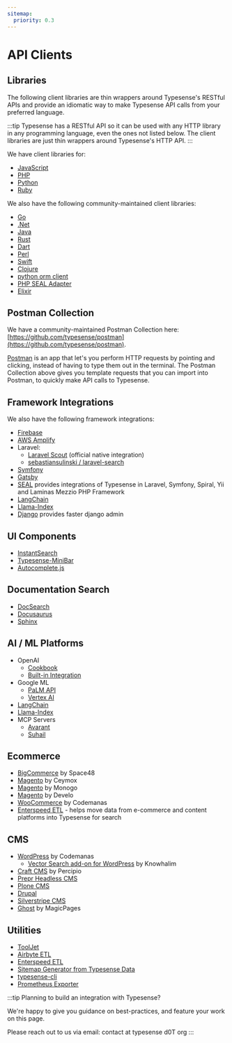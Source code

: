 ```yaml
---
sitemap:
  priority: 0.3
---
```


# API Clients

## Libraries

The following client libraries are thin wrappers around Typesense's RESTful APIs and provide an idiomatic way to make Typesense API calls from your preferred language.

:::tip
Typesense has a RESTful API so it can be used with any HTTP library in any programming language, even the ones not listed below. The client libraries are just thin wrappers around Typesense's HTTP API.
:::

We have client libraries for:

- [JavaScript](https://github.com/typesense/typesense-js)
- [PHP](https://github.com/typesense/typesense-php)
- [Python](https://github.com/typesense/typesense-python)
- [Ruby](https://github.com/typesense/typesense-ruby)

We also have the following community-maintained client libraries:

- [Go](https://github.com/typesense/typesense-go)
- [.Net](https://github.com/DAXGRID/typesense-dotnet)
- [Java](https://github.com/typesense/typesense-java)
- [Rust](https://github.com/typesense/typesense-rust)
- [Dart](https://github.com/typesense/typesense-dart)
- [Perl](https://github.com/Ovid/Search-Typesense)
- [Swift](https://github.com/typesense/typesense-swift)
- [Clojure](https://github.com/runeanielsen/typesense-clj)
- [python orm client](https://github.com/RedSnail/typesense_orm)
- [PHP SEAL Adapter](https://github.com/schranz-search/seal-typesense-adapter)
- [Elixir](https://github.com/jaeyson/ex_typesense)

<Tabs :tabs="['JavaScript','PHP','Python','Ruby','Dart', 'Java', 'Go','Swift']">
  <template v-slot:JavaScript>

```js
// npm install typesense @babel/runtime

// Browser
<script src="dist/typesense.min.js"></script>
```

  </template>

  <template v-slot:PHP>

```shell
composer require php-http/curl-client typesense/typesense-php
```

  </template>
  <template v-slot:Python>

```shell
pip install typesense
```

  </template>
  <template v-slot:Ruby>

```shell
gem install typesense
```

  </template>
  <template v-slot:Dart>

```dart
// With Dart:
//  $ dart pub add typesense

// With Flutter:
//  $ flutter pub add typesense

// This will add a line like this to your package's pubspec.yaml:
// dependencies:
//   typesense: ^0.3.0

// Now in your Dart code, you can use:

import 'package:typesense/typesense.dart';
```

  </template>
  <template v-slot:Java>

```java
// Download the JAR file from the releases section in the typesense-java repository.
// (https://github.com/typesense/typesense-java/releases)
// And the import it them to your project

import org.typesense.api.*;
import org.typesense.models.*;
import org.typesense.resources.*;
```

  </template>
  <template v-slot:Go>

```go
// $ go get github.com/typesense/typesense-go/v3/typesense

import (
  "github.com/typesense/typesense-go/v3/typesense"
  "github.com/typesense/typesense-go/v3/typesense/api"
  "github.com/typesense/typesense-go/v3/typesense/api/pointer"
)
```

  </template>
  <template v-slot:Swift>

```swift
// For an iOS app, add typesense-swift as a framework dependency:
// Target -> General -> Frameworks, Libraries, and Embedded Content -> "+" -> Add Package Dependency -> typesense-swift

//For swift packages, add typesense-swift to the dependencies array in Package.swift:
...
dependencies: [
           .package(url: "https://github.com/typesense/typesense-swift", .upToNextMajor(from: "0.1.0"),
],
...
```

  </template>
</Tabs>

## Postman Collection

We have a community-maintained Postman Collection here: [https://github.com/typesense/postman](https://github.com/typesense/postman).

[Postman](https://www.postman.com/downloads/) is an app that let's you perform HTTP requests by pointing and clicking, instead of having to type them out in the terminal.
The Postman Collection above gives you template requests that you can import into Postman, to quickly make API calls to Typesense.

## Framework Integrations

We also have the following framework integrations:

- [Firebase](https://github.com/typesense/firestore-typesense-search)
- [AWS Amplify](https://github.com/olliethedev/amplify-graphql-typesense-transformer)
- Laravel:
  - [Laravel Scout](https://laravel.com/docs/11.x/scout#typesense) (official native integration)
  - [sebastiansulinski / laravel-search](https://github.com/sebastiansulinski/laravel-search)
- [Symfony](https://github.com/acseo/TypesenseBundle)
- [Gatsby](https://www.gatsbyjs.com/plugins/gatsby-plugin-typesense/)
- [SEAL](https://github.com/schranz-search/schranz-search) provides integrations of Typesense in Laravel, Symfony, Spiral, Yii and Laminas Mezzio PHP Framework
- [LangChain](https://python.langchain.com/docs/integrations/vectorstores/typesense)
- [Llama-Index](https://github.com/run-llama/llama_index/blob/main/docs/docs/examples/vector_stores/TypesenseDemo.ipynb)
- [Django](https://github.com/Siege-Software/django-typesense) provides faster django admin

## UI Components

- [InstantSearch](https://github.com/typesense/typesense-instantsearch-adapter)
- [Typesense-MiniBar](https://github.com/jquery/typesense-minibar)
- [Autocomplete.js](/guide/reference-implementations/typesense-autocomplete-js.md)

## Documentation Search

- [DocSearch](/guide/docsearch.html)
- [Docusaurus](https://github.com/typesense/docusaurus-theme-search-typesense)
- [Sphinx](https://writeexperience.co/integrating-typesense-with-sphinx-readthedocs-template-a-step-by-step-guide/)

## AI / ML Platforms

- OpenAI
  - [Cookbook](https://cookbook.openai.com/examples/vector_databases/typesense/using_typesense_for_embeddings_search)
  - [Built-in Integration](./vector-search.md#using-openai-api)
- Google ML
  - [PaLM API](./vector-search.md#using-google-palm-api)
  - [Vertex AI](./vector-search.md#using-gcp-vertex-ai-api)
- [LangChain](https://python.langchain.com/docs/integrations/vectorstores/typesense)
- [Llama-Index](https://github.com/run-llama/llama_index/blob/main/docs/docs/examples/vector_stores/TypesenseDemo.ipynb)
- MCP Servers
  - [Avarant](https://github.com/avarant/typesense-mcp-server)
  - [Suhail](https://github.com/suhail-ak-s/mcp-typesense-server)

## Ecommerce

- [BigCommerce](https://www.bigcommerce.com/apps/hyper-search-by-space-48/) by Space48
- [Magento](https://ceymox.com/typesense-search-for-magento/) by Ceymox
- [Magento](https://github.com/MonogoPolska/magento-typesense-suite) by Monogo
- [Magento](https://github.com/develodesign/magento2-module-typesense) by Develo
- [WooCommerce](https://www.codemanas.com/downloads/typesense-search-for-woocommerce/?ref=typesense) by Codemanas
- [Enterspeed ETL](https://docs.enterspeed.com/integrations/typesense) - helps move data from e-commerce and content platforms into Typesense for search

## CMS

- [WordPress](https://wordpress.org/plugins/search-with-typesense/?ref=typesense) by Codemanas
  - [Vector Search add-on for WordPress](https://wordpress.org/plugins/typesense-wp-vector/) by Knowhalim
- [Craft CMS](https://plugins.craftcms.com/typesense) by Percipio
- [Prepr Headless CMS](https://docs.prepr.io/integrations/typesense#introduction)
- [Plone CMS](https://pypi.org/project/zopyx.typesense/)
- [Drupal](https://www.drupal.org/project/search_api_typesense)
- [Silverstripe CMS](https://codeberg.org/0x/silverstripe-typesense)
- [Ghost](https://github.com/magicpages/ghost-typesense) by MagicPages

## Utilities

- [ToolJet](https://tooljet.com/?ref=typesense)
- [Airbyte ETL](https://docs.airbyte.com/integrations/destinations/typesense)
- [Enterspeed ETL](https://docs.enterspeed.com/integrations/typesense)
- [Sitemap Generator from Typesense Data](https://github.com/adviise/typesense-sitemap)
- [typesense-cli](https://github.com/AlexBV117/typesense-cli)
- [Prometheus Exporter](https://github.com/imatefx/typesense-prometheus-exporter)

:::tip
Planning to build an integration with Typesense?

We're happy to give you guidance on best-practices, and feature your work on this page.

Please reach out to us via email: contact at typesense d0T org
:::
